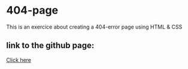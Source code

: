 # 404-page

This is an exercice about creating a 404-error page using HTML & CSS

## link to the github page:

[Click here](https://baptistegeron.github.io/404-page/)